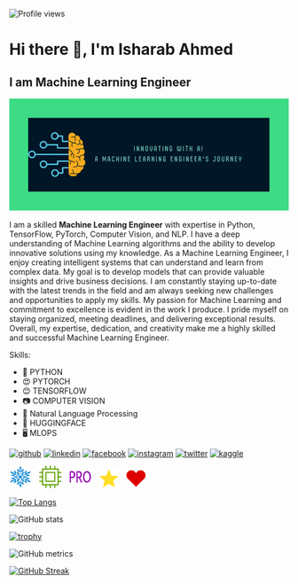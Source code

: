 ![Profile views](https://gpvc.arturio.dev/isharab)  

# Hi there 👋, I'm Isharab Ahmed
## I am Machine Learning Engineer
![I am Machine Learning Engineer](banner.png)

I am a skilled **Machine Learning Engineer** with expertise in Python, TensorFlow, PyTorch, Computer Vision, and NLP. I have a deep understanding of Machine Learning algorithms and the ability to develop innovative solutions using my knowledge. As a Machine Learning Engineer, I enjoy creating intelligent systems that can understand and learn from complex data. My goal is to develop models that can provide valuable insights and drive business decisions. I am constantly staying up-to-date with the latest trends in the field and am always seeking new challenges and opportunities to apply my skills. My passion for Machine Learning and commitment to excellence is evident in the work I produce. I pride myself on staying organized, meeting deadlines, and delivering exceptional results. Overall, my expertise, dedication, and creativity make me a highly skilled and successful Machine Learning Engineer.

Skills:
* 🐍 PYTHON 
* 😍 PYTORCH 
* 😊 TENSORFLOW 
* 📷 COMPUTER VISION 
* 💬 Natural Language Processing 
* 🤗 HUGGINGFACE
* 🖥️ MLOPS



[<img src='https://cdn.jsdelivr.net/npm/simple-icons@3.0.1/icons/github.svg' alt='github' height='40'>](https://github.com/isharab)  [<img src='https://cdn.jsdelivr.net/npm/simple-icons@3.0.1/icons/linkedin.svg' alt='linkedin' height='40'>](https://www.linkedin.com/in/isharabahmed/)  [<img src='https://cdn.jsdelivr.net/npm/simple-icons@3.0.1/icons/facebook.svg' alt='facebook' height='40'>](https://www.facebook.com/isharabahmed)  [<img src='https://cdn.jsdelivr.net/npm/simple-icons@3.0.1/icons/instagram.svg' alt='instagram' height='40'>](https://www.instagram.com/isharab.ahmed/)  [<img src='https://cdn.jsdelivr.net/npm/simple-icons@3.0.1/icons/twitter.svg' alt='twitter' height='40'>](https://twitter.com/isharabahmed)  [<img src='https://cdn.jsdelivr.net/npm/simple-icons@3.0.1/icons/kaggle.svg' alt='kaggle' height='40'>](https://kaggle.com/isharab)  

<a href='https://archiveprogram.github.com/'><img src='https://raw.githubusercontent.com/acervenky/animated-github-badges/master/assets/acbadge.gif' width='40' height='40'></a> <a href='https://docs.github.com/en/developers'><img src='https://raw.githubusercontent.com/acervenky/animated-github-badges/master/assets/devbadge.gif' width='40' height='40'></a> <a href='https://github.com/pricing'><img src='https://raw.githubusercontent.com/acervenky/animated-github-badges/master/assets/pro.gif' width='40' height='40'></a> <a href='https://stars.github.com/'><img src='https://raw.githubusercontent.com/acervenky/animated-github-badges/master/assets/starbadge.gif' width='35' height='35'></a> <a href='https://docs.github.com/en/github/supporting-the-open-source-community-with-github-sponsors'><img src='https://raw.githubusercontent.com/acervenky/animated-github-badges/master/assets/sponsorbadge.gif' width='35' height='35'></a> 

[![Top Langs](https://github-readme-stats.vercel.app/api/top-langs/?username=isharab)](https://github.com/anuraghazra/github-readme-stats)

![GitHub stats](https://github-readme-stats.vercel.app/api?username=isharab&show_icons=true&theme=cobalt&count_private=true)  

[![trophy](https://github-profile-trophy.vercel.app/?username=isharab)](https://github.com/ryo-ma/github-profile-trophy&theme=gruvbox)

![GitHub metrics](https://metrics.lecoq.io/isharab)  

[![GitHub Streak](https://streak-stats.demolab.com?user=isharab&theme=gruvbox&border_radius=5)](https://git.io/streak-stats)
